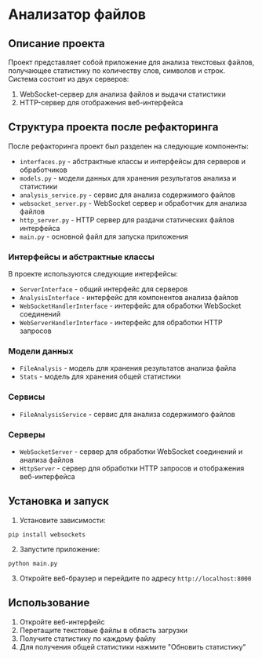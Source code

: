 # Анализатор файлов

## Описание проекта

Проект представляет собой приложение для анализа текстовых файлов, получающее статистику по количеству слов, символов и строк. Система состоит из двух серверов:

1. WebSocket-сервер для анализа файлов и выдачи статистики
2. HTTP-сервер для отображения веб-интерфейса

## Структура проекта после рефакторинга

После рефакторинга проект был разделен на следующие компоненты:

- `interfaces.py` - абстрактные классы и интерфейсы для серверов и обработчиков
- `models.py` - модели данных для хранения результатов анализа и статистики
- `analysis_service.py` - сервис для анализа содержимого файлов
- `websocket_server.py` - WebSocket сервер и обработчик для анализа файлов
- `http_server.py` - HTTP сервер для раздачи статических файлов интерфейса
- `main.py` - основной файл для запуска приложения

### Интерфейсы и абстрактные классы

В проекте используются следующие интерфейсы:

- `ServerInterface` - общий интерфейс для серверов
- `AnalysisInterface` - интерфейс для компонентов анализа файлов
- `WebSocketHandlerInterface` - интерфейс для обработки WebSocket соединений
- `WebServerHandlerInterface` - интерфейс для обработки HTTP запросов

### Модели данных

- `FileAnalysis` - модель для хранения результатов анализа файла
- `Stats` - модель для хранения общей статистики

### Сервисы

- `FileAnalysisService` - сервис для анализа содержимого файлов

### Серверы

- `WebSocketServer` - сервер для обработки WebSocket соединений и анализа файлов
- `HttpServer` - сервер для обработки HTTP запросов и отображения веб-интерфейса

## Установка и запуск

1. Установите зависимости:
```
pip install websockets
```

2. Запустите приложение:
```
python main.py
```

3. Откройте веб-браузер и перейдите по адресу `http://localhost:8000`

## Использование

1. Откройте веб-интерфейс
2. Перетащите текстовые файлы в область загрузки
3. Получите статистику по каждому файлу
4. Для получения общей статистики нажмите "Обновить статистику" 